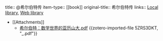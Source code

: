 title:: @希尔伯特传
item-type:: [[book]]
original-title:: 希尔伯特传
links:: [Local library](zotero://select/library/items/BTBJSM9V), [Web library](https://www.zotero.org/users/11618477/items/BTBJSM9V)

- [[Attachments]]
	- [希尔伯特：数学世界的亚历山大.pdf](zotero://select/library/items/5ZRS3DKT) {{zotero-imported-file 5ZRS3DKT, "_.pdf"}}